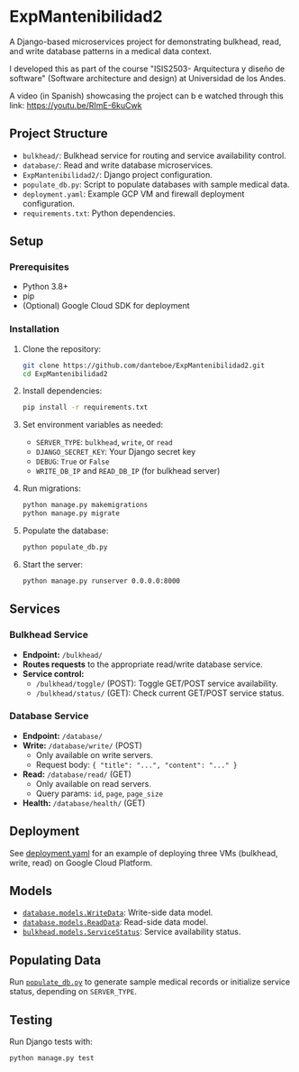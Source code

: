# ExpMantenibilidad2

A Django-based microservices project for demonstrating bulkhead, read, and write database patterns in a medical data context.

I developed this as part of the course "ISIS2503- Arquitectura y diseño de software" (Software architecture and design) at Universidad de los Andes.

A video (in Spanish) showcasing the project can b e watched through this link: https://youtu.be/RImE-6kuCwk

## Project Structure

- `bulkhead/`: Bulkhead service for routing and service availability control.
- `database/`: Read and write database microservices.
- `ExpMantenibilidad2/`: Django project configuration.
- `populate_db.py`: Script to populate databases with sample medical data.
- `deployment.yaml`: Example GCP VM and firewall deployment configuration.
- `requirements.txt`: Python dependencies.

## Setup

### Prerequisites

- Python 3.8+
- pip
- (Optional) Google Cloud SDK for deployment

### Installation

1. Clone the repository:
    ```sh
    git clone https://github.com/danteboe/ExpMantenibilidad2.git
    cd ExpMantenibilidad2
    ```

2. Install dependencies:
    ```sh
    pip install -r requirements.txt
    ```

3. Set environment variables as needed:
    - `SERVER_TYPE`: `bulkhead`, `write`, or `read`
    - `DJANGO_SECRET_KEY`: Your Django secret key
    - `DEBUG`: `True` or `False`
    - `WRITE_DB_IP` and `READ_DB_IP` (for bulkhead server)

4. Run migrations:
    ```sh
    python manage.py makemigrations
    python manage.py migrate
    ```

5. Populate the database:
    ```sh
    python populate_db.py
    ```

6. Start the server:
    ```sh
    python manage.py runserver 0.0.0.0:8000
    ```

## Services

### Bulkhead Service

- **Endpoint:** `/bulkhead/`
- **Routes requests** to the appropriate read/write database service.
- **Service control:**  
    - `/bulkhead/toggle/` (POST): Toggle GET/POST service availability.
    - `/bulkhead/status/` (GET): Check current GET/POST service status.

### Database Service

- **Endpoint:** `/database/`
- **Write:** `/database/write/` (POST)  
    - Only available on write servers.
    - Request body: `{ "title": "...", "content": "..." }`
- **Read:** `/database/read/` (GET)  
    - Only available on read servers.
    - Query params: `id`, `page`, `page_size`
- **Health:** `/database/health/` (GET)

## Deployment

See [deployment.yaml](deployment.yaml) for an example of deploying three VMs (bulkhead, write, read) on Google Cloud Platform.

## Models

- [`database.models.WriteData`](database/models.py): Write-side data model.
- [`database.models.ReadData`](database/models.py): Read-side data model.
- [`bulkhead.models.ServiceStatus`](bulkhead/models.py): Service availability status.

## Populating Data

Run [`populate_db.py`](populate_db.py) to generate sample medical records or initialize service status, depending on `SERVER_TYPE`.

## Testing

Run Django tests with:
```sh
python manage.py test
```

